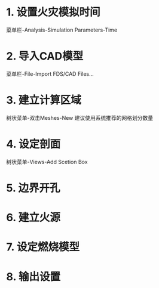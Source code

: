 # 1. 设置火灾模拟时间
菜单栏-Analysis-Simulation Parameters-Time
# 2. 导入CAD模型
菜单栏-File-Import FDS/CAD Files...
# 3. 建立计算区域
树状菜单-双击Meshes-New
建议使用系统推荐的网格划分数量
# 4. 设定剖面
树状菜单-Views-Add Scetion Box
# 5. 边界开孔

# 6. 建立火源

# 7. 设定燃烧模型

# 8. 输出设置
